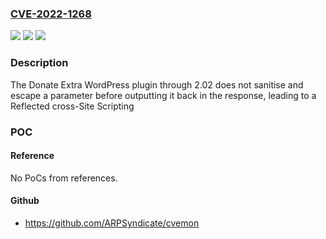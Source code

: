 ### [CVE-2022-1268](https://cve.mitre.org/cgi-bin/cvename.cgi?name=CVE-2022-1268)
![](https://img.shields.io/static/v1?label=Product&message=Donate%20Extra&color=blue)
![](https://img.shields.io/static/v1?label=Version&message=2.02%3C%3D%202.02%20&color=brighgreen)
![](https://img.shields.io/static/v1?label=Vulnerability&message=CWE-79%20Cross-site%20Scripting%20(XSS)&color=brighgreen)

### Description

The Donate Extra WordPress plugin through 2.02 does not sanitise and escape a parameter before outputting it back in the response, leading to a Reflected cross-Site Scripting

### POC

#### Reference
No PoCs from references.

#### Github
- https://github.com/ARPSyndicate/cvemon

